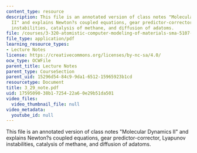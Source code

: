 ```yaml
---
content_type: resource
description: This file is an annotated version of class notes "Molecular Dynamics
  II" and explains Newton?s coupled equations, gear predictor-corrector, Lyapunov
  instabilities, catalysis of methane, and diffusion of adatoms.
file: /courses/3-320-atomistic-computer-modeling-of-materials-sma-5107-spring-2005/1759509038b1725422a60e29b51da501_3_29_note.pdf
file_type: application/pdf
learning_resource_types:
- Lecture Notes
license: https://creativecommons.org/licenses/by-nc-sa/4.0/
ocw_type: OCWFile
parent_title: Lecture Notes
parent_type: CourseSection
parent_uid: 15296d54-84c9-9da1-6512-15965923b1cd
resourcetype: Document
title: 3_29_note.pdf
uid: 17595090-38b1-7254-22a6-0e29b51da501
video_files:
  video_thumbnail_file: null
video_metadata:
  youtube_id: null
---
```

This file is an annotated version of class notes "Molecular Dynamics II" and explains Newton?s coupled equations, gear predictor-corrector, Lyapunov instabilities, catalysis of methane, and diffusion of adatoms.